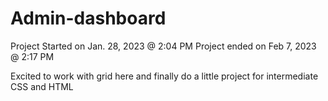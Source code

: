 # Admin-dashboard

Project Started on Jan. 28, 2023 @ 2:04 PM
Project ended on Feb 7, 2023 @ 2:17 PM

Excited to work with grid here and finally do a little project for intermediate CSS and HTML